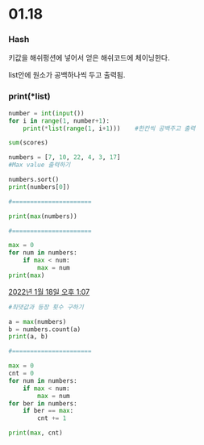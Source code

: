 # 01.18
### Hash

키값을 해쉬펑션에 넣어서 얻은 해쉬코드에 체이닝한다.

list안에 원소가 공백하나씩 두고 출력됨.
### print(*list)
```python
number = int(input())
for i in range(1, number+1):
    print(*list(range(1, i+1)))    #한칸씩 공백주고 출력
```

```python
sum(scores)
```

```python
numbers = [7, 10, 22, 4, 3, 17]
#Max value 출력하기

numbers.sort()
print(numbers[0])

#======================

print(max(numbers))

#======================

max = 0
for num in numbers:
    if max < num:
        max = num
print(max)
```

[2022년 1월 18일 오후 1:07](https://meeting.ssafy.com/s07p01c03/pl/gpioou6jg7gbfexxw458yza1ee)

```python
#최댓값과 등장 횟수 구하기

a = max(numbers)
b = numbers.count(a)
print(a, b)

#======================

max = 0
cnt = 0
for num in numbers:
    if max < num:
        max = num
for ber in numbers:
    if ber == max:
        cnt += 1

print(max, cnt)
```